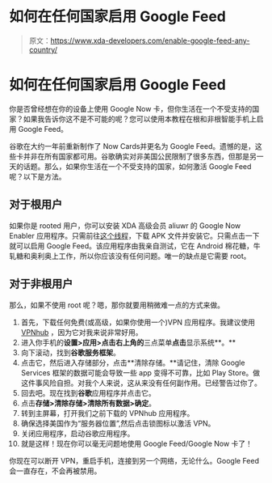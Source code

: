 # 如何在任何国家启用 Google Feed

> 原文：<https://www.xda-developers.com/enable-google-feed-any-country/>

# 如何在任何国家启用 Google Feed

你是否曾经想在你的设备上使用 Google Now 卡，但你生活在一个不受支持的国家？如果我告诉你这不是不可能的呢？您可以使用本教程在根和非根智能手机上启用 Google Feed。

谷歌在大约一年前重新制作了 Now Cards并更名为 Google Feed。遗憾的是，这些卡并非在所有国家都可用。谷歌确实对非美国公民限制了很多东西，但那是另一天的话题。那么，如果你生活在一个不受支持的国家，如何激活 Google Feed 呢？以下是方法。

## 对于根用户

如果你是 rooted 用户，你可以安装 XDA 高级会员 aliuwr 的 Google Now Enabler 应用程序。只需前往[这个线程](https://forum.xda-developers.com/android/apps-games/app-enable-google-one-click-t3238198)，下载 APK 文件并安装它。只需点击一下就可以启用 Google Feed。该应用程序由我亲自测试，它在 Android 棉花糖，牛轧糖和奥利奥上工作，所以你应该没有任何问题。唯一的缺点是它需要 root。

## 对于非根用户

那么，如果不使用 root 呢？嗯，那你就要用稍微难一点的方式来做。

1.  首先，下载任何免费(或高级，如果你使用一个)VPN 应用程序。我建议使用 [VPNhub](https://play.google.com/store/apps/details?id=com.appatomic.vpnhub) ，因为它对我来说非常好用。
2.  进入你手机的**设置>应用>点击右上角的**三点菜单**点击**显示系统**。**
3.  向下滚动，找到**谷歌服务框架**。
4.  点击它，然后进入存储部分，点击**清除存储。**请记住，清除 Google Services 框架的数据可能会导致一些 app 变得不可靠，比如 Play Store。做这件事风险自担。对我个人来说，这从来没有任何副作用。已经警告过你了。
5.  回去吧。现在找到**谷歌**应用程序并点击它。
6.  点击**存储>清除存储>清除所有数据>确定**。
7.  转到主屏幕，打开我们之前下载的 VPNhub 应用程序。
8.  确保选择美国作为“服务器位置”,然后点击锁图标以激活 VPN。
9.  关闭应用程序，启动谷歌应用程序。
10.  就是这样！现在你可以毫无问题地使用 Google Feed/Google Now 卡了！

你现在可以断开 VPN，重启手机，连接到另一个网络，无论什么。Google Feed 会一直存在，不会再被禁用。